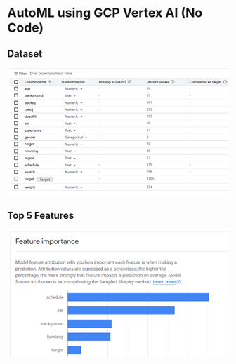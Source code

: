 # AutoML using GCP Vertex AI (No Code)

## Dataset

![dataset.png](dataset.png)

## Top 5 Features

![feature_importance.png](feature_importance.png)

